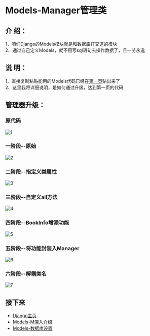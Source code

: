 Models-Manager管理类  
====

## 介  绍：  
1、咱们Django的Models模块就是和数据库打交道的模块  
2、通过自己定义Models，就不用写sql语句去操作数据了，且一劳永逸  

## 说  明：
1、直接复制粘贴能用的Models代码已经在[第一页](https://github.com/KissMyLady/Django/blob/master/Note/Models_deep_sty.md)贴出来了  
2、这里我将详细说明，是如何通过升级，达到第一页的代码  

## 管理器升级：
### 原代码  
![1](https://github.com/KissMyLady/Django/blob/master/Img/m-1.jpg)  

### 一阶段--原始  
![2](https://github.com/KissMyLady/Django/blob/master/Img/m-2.jpg)  

### 二阶段--指定义类属性   
![3](https://github.com/KissMyLady/Django/blob/master/Img/m-3.jpg)  

### 三阶段--自定义all方法    
![4](https://github.com/KissMyLady/Django/blob/master/Img/m-4.jpg)  

### 四阶段--BookInfo增添功能  
![5](https://github.com/KissMyLady/Django/blob/master/Img/m-5.jpg)

### 五阶段--将功能封装入Manager  
![6](https://github.com/KissMyLady/Django/blob/master/Img/m-6.jpg)  

### 六阶段--解耦类名  
![7](https://github.com/KissMyLady/Django/blob/master/Img/m-7.jpg)  


## 接下来  
- [Django主页](https://github.com/KissMyLady/Django)  
- [Models-M深入介绍](https://github.com/KissMyLady/Django/blob/master/Note/Models_deep_sty.md) 
- [Models-数据库设置](https://github.com/KissMyLady/Django/blob/master/Note/Models_mysql.md)  

